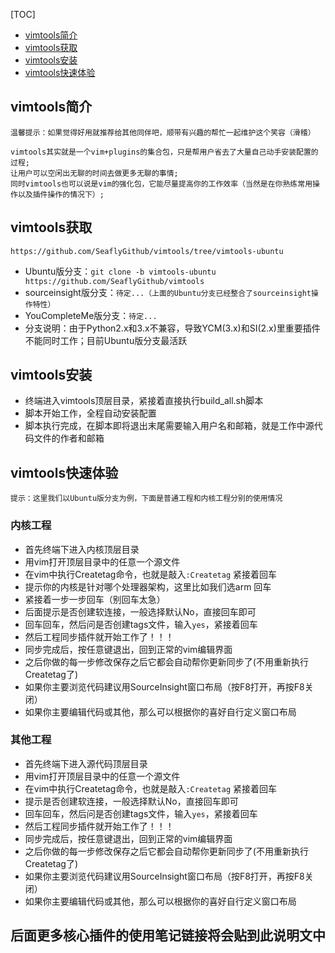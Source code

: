 [TOC]

- [vimtools简介](#vimtools简介)
- [vimtools获取](#vimtools获取)
- [vimtools安装](#vimtools安装)
- [vimtools快速体验](#vimtools快速体验)

## vimtools简介

    温馨提示：如果觉得好用就推荐给其他同伴吧，顺带有兴趣的帮忙一起维护这个笑容（滑稽）

    vimtools其实就是一个vim+plugins的集合包，只是帮用户省去了大量自己动手安装配置的过程;
    让用户可以空闲出无聊的时间去做更多无聊的事情;
    同时vimtools也可以说是vim的强化包，它能尽量提高你的工作效率（当然是在你熟练常用操作以及插件操作的情况下）;

## vimtools获取

`https://github.com/SeaflyGithub/vimtools/tree/vimtools-ubuntu`
- Ubuntu版分支：`git clone -b vimtools-ubuntu https://github.com/SeaflyGithub/vimtools`
- sourceinsight版分支：`待定...（上面的Ubuntu分支已经整合了sourceinsight操作特性）`
- YouCompleteMe版分支：`待定...`
- 分支说明：由于Python2.x和3.x不兼容，导致YCM(3.x)和SI(2.x)里重要插件不能同时工作；目前Ubuntu版分支最活跃

## vimtools安装

- 终端进入vimtools顶层目录，紧接着直接执行build_all.sh脚本
- 脚本开始工作，全程自动安装配置
- 脚本执行完成，在脚本即将退出末尾需要输入用户名和邮箱，就是工作中源代码文件的作者和邮箱

## vimtools快速体验

    提示：这里我们以Ubuntu版分支为例，下面是普通工程和内核工程分别的使用情况

### 内核工程

- 首先终端下进入内核顶层目录
- 用vim打开顶层目录中的任意一个源文件
- 在vim中执行Createtag命令，也就是敲入`:Createtag` 紧接着回车
- 提示你的内核是针对哪个处理器架构，这里比如我们选arm 回车
- 紧接着一步一步回车（别回车太急）
- 后面提示是否创建软连接，一般选择默认No，直接回车即可
- 回车回车，然后问是否创建tags文件，输入`yes`，紧接着回车
- 然后工程同步插件就开始工作了！！！
- 同步完成后，按任意键退出，回到正常的vim编辑界面
- 之后你做的每一步修改保存之后它都会自动帮你更新同步了(不用重新执行Createtag了)
- 如果你主要浏览代码建议用SourceInsight窗口布局（按F8打开，再按F8关闭）
- 如果你主要编辑代码或其他，那么可以根据你的喜好自行定义窗口布局

### 其他工程

- 首先终端下进入源代码顶层目录
- 用vim打开顶层目录中的任意一个源文件
- 在vim中执行Createtag命令，也就是敲入`:Createtag` 紧接着回车
- 提示是否创建软连接，一般选择默认No，直接回车即可
- 回车回车，然后问是否创建tags文件，输入`yes`，紧接着回车
- 然后工程同步插件就开始工作了！！！
- 同步完成后，按任意键退出，回到正常的vim编辑界面
- 之后你做的每一步修改保存之后它都会自动帮你更新同步了(不用重新执行Createtag了)
- 如果你主要浏览代码建议用SourceInsight窗口布局（按F8打开，再按F8关闭）
- 如果你主要编辑代码或其他，那么可以根据你的喜好自行定义窗口布局

## 后面更多核心插件的使用笔记链接将会贴到此说明文中
